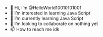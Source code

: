 - 👋 Hi, I’m @HelloWorld10010101001
- 👀 I’m interested in learning Java Script
- 🌱 I’m currently learning Java Script
- 💞️ I’m looking to collaborate on nothing yet
- 📫 How to reach me idk

<!---
HelloWorld10010101001/HelloWorld10010101001 is a ✨ special ✨ repository because its `README.md` (this file) appears on your GitHub profile.
You can click the Preview link to take a look at your changes.
--->

